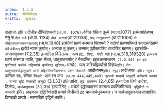 ```yaml
---
index:  1.1.6
sutra:  दीधीवेवीटाम्
vritti:  nyasa
---
```


`दीधीवेव्योः` इति। दीधीङ दीप्तिदेवनयोः` (धा.पा. 1076); `वेवीङ वेतिना
तुल्ये (धा.पा.1077) इत्येतयोर्ग्रहणम्। ननु च `दीङ क्षये` (धा.पा. 1134) `धीङ अनादरे`(धा.पा.1136), `वेञ् तन्तुसन्ताने` (धा.पा.1006) `वी गतिप्रजनकान्त्यसनखादनेषु` (धा.पा.1048) इत्येतेषां ग्रहणं कस्मान्न विज्ञायते ? यद्येषां ग्रहणमभिमतं
स्यादसन्देहार्थं `वीवेधीदीटाम्` इत्येवं न्यासं कुर्यात्। अन्यथा तु कृतम्।
तस्मात् पूर्वोक्तयोरेव धात्वोरिह ग्रहणम्। इटश्चेति- `आर्धरधातुकस्य` (7.2.35)
इत्यादिना विहितस्य। अथ `इट्, किट, कटी गतौ` (धा.पा.318,319320) इत्यस्य
ग्रहणं कस्मान्न भवति, युक्तं चैतत्, धातुसाहचर्यात् ? नैतदस्ति; इहठअल्पाच्तरम्` (2.2.34) इत इटः पूर्वनिपाते कर्त्तव्ये तद्विपर्यासं कुर्वतैतत् सूचितम्-`अन्योऽ-
प्यत्र कश्चिद्विपर्यासो विज्ञेयः` इति। तेन धातुसाहचर्याद्धातुग्रहणे प्राप्ते तद्विपरीतस्यैवागमस्य ग्रहणं विज्ञायते। `आदीध्यनम्` इति। ल्युट्। `आदीध्यकः` इति।
ण्वुल्।`कणिता श्वः, रणिता श्वः` इति। `अण रण कण` (धा.पा.444,445,449) इत्यादौ
शब्दार्थे धातुवर्गे कणिरणी पठ्येते , ताभ्यां लुटि स्यताशी लृलुटोः` (3.1.33) इति तासिः, `लुटः प्रथमस्य `(2.4.85) इत्यादिना तिषो डादेशः, टिलोपः, `आर्धधातुकस्य` (7.2.35) इत्यादिनेट्। अथेटो वृद्धेरुदाहरणं कस्मान्न प्रदर्शितमित्याह- `वृद्धिरिटो न सम्भवति` इति। अङ्गस्य वृद्धिर्ञ्णिदादौ प्रत्यये विधीयते इट् चायमार्धधुकभवतः। न चार्धधातुकस्याङसञ्ज्ञास्ति ञ्णिदादौ प्रत्यये। तस्मादिटो वृद्धिर्न भवति।

